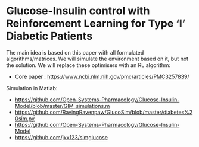 # Glucose-Insulin control with Reinforcement Learning for Type ‘I’ Diabetic Patients
The main idea is based on this paper with all formulated algorithms/matrices. We will simulate the environment based on it, but not the solution. We will replace these optimisers with an RL algorithm:

- Core paper : https://www.ncbi.nlm.nih.gov/pmc/articles/PMC3257839/  

Simulation in Matlab: 
- https://github.com/Open-Systems-Pharmacology/Glucose-Insulin-Model/blob/master/GIM_simulations.m
- https://github.com/RavingRavenpaw/GlucoSim/blob/master/diabetes%20sim.py
- https://github.com/Open-Systems-Pharmacology/Glucose-Insulin-Model
- https://github.com/jxx123/simglucose
